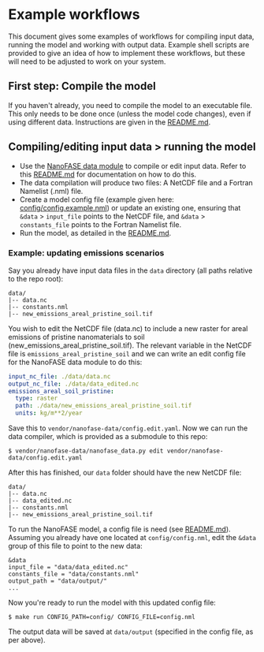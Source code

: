 # Example workflows 

This document gives some examples of workflows for compiling input data, running the model and working with output data. Example shell scripts are provided to give an idea of how to implement these workflows, but these will need to be adjusted to work on your system.

## First step: Compile the model

If you haven't already, you need to compile the model to an executable file. This only needs to be done once (unless the model code changes), even if using different data. Instructions are given in the [README.md](../README.md).

## Compiling/editing input data > running the model

- Use the [NanoFASE data module](https://github.com/nerc-ceh/nanofase-data) to compile or edit input data. Refer to this [README.md](https://github.com/NERC-CEH/nanofase-data/blob/develop/README.md) for documentation on how to do this.
- The data compilation will produce two files: A NetCDF file and a Fortran Namelist (.nml) file.
- Create a model config file (example given here: [config/config.example.nml](../config/config.example.nml)) or update an existing one, ensuring that `&data` > `input_file` points to the NetCDF file, and `&data` > `constants_file` points to the Fortran Namelist file.
- Run the model, as detailed in the [README.md](../README.md).

### Example: updating emissions scenarios

Say you already have input data files in the `data` directory (all paths relative to the repo root):

```
data/
|-- data.nc
|-- constants.nml
|-- new_emissions_areal_pristine_soil.tif
```

You wish to edit the NetCDF file (data.nc) to include a new raster for areal emissions of pristine nanomaterials to soil (new_emissions_areal_pristine_soil.tif). The relevant variable in the NetCDF file is `emissions_areal_pristine_soil` and we can write an edit config file for the NanoFASE data module to do this:

```yaml
input_nc_file: ./data/data.nc
output_nc_file: ./data/data_edited.nc
emissions_areal_soil_pristine:
  type: raster
  path: ./data/new_emissions_areal_pristine_soil.tif
  units: kg/m**2/year
```

Save this to `vendor/nanofase-data/config.edit.yaml`. Now we can run the data compiler, which is provided as a submodule to this repo:

```shell
$ vendor/nanofase-data/nanofase_data.py edit vendor/nanofase-data/config.edit.yaml
```

After this has finished, our `data` folder should have the new NetCDF file:

```
data/
|-- data.nc
|-- data_edited.nc
|-- constants.nml
|-- new_emissions_areal_pristine_soil.tif
```

To run the NanoFASE model, a config file is need (see [README.md](../README.md)). Assuming you already have one located at `config/config.nml`, edit the `&data` group of this file to point to the new data:

```
&data
input_file = "data/data_edited.nc"
constants_file = "data/constants.nml"
output_path = "data/output/"
...
```

Now you're ready to run the model with this updated config file:

```shell
$ make run CONFIG_PATH=config/ CONFIG_FILE=config.nml
```

The output data will be saved at `data/output` (specified in the config file, as per above).
